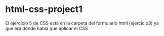 # html-css-project1
El ejercicio 5 de CSS está en la carpeta del formulario html (ejercicio3) ya que era dónde habia que aplicar el CSS
